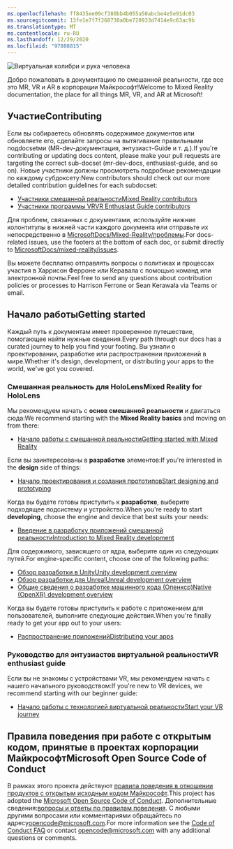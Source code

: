 ```yaml
---
ms.openlocfilehash: ff8435ee09cf380bb4b055a50abcbe4e5e91dc03
ms.sourcegitcommit: 13fe1e7f7f268730a0be720933d7414e9c63ac9b
ms.translationtype: MT
ms.contentlocale: ru-RU
ms.lasthandoff: 12/29/2020
ms.locfileid: "97808815"
---
```

![Виртуальная колибри и рука человека](mixed-reality-docs/mr-dev-docs/discover/images/01_MixedReality.png)

<span data-ttu-id="1f64e-102">Добро пожаловать в документацию по смешанной реальности, где все это MR, VR и AR в корпорации Майкрософт!</span><span class="sxs-lookup"><span data-stu-id="1f64e-102">Welcome to Mixed Reality documentation, the place for all things MR, VR, and AR at Microsoft!</span></span>

## <a name="contributing"></a><span data-ttu-id="1f64e-103">Участие</span><span class="sxs-lookup"><span data-stu-id="1f64e-103">Contributing</span></span>

<span data-ttu-id="1f64e-104">Если вы собираетесь обновлять содержимое документов или обновляете его, сделайте запросы на вытягивание правильными подdocsetми (MR-dev-документация, энтузиаст-Guide и т. д.).</span><span class="sxs-lookup"><span data-stu-id="1f64e-104">If you're contributing or updating docs content, please make your pull requests are targeting the correct sub-docset (mr-dev-docs, enthusiast-guide, and so on).</span></span> <span data-ttu-id="1f64e-105">Новые участники должны просмотреть подробные рекомендации по каждому субдоксету:</span><span class="sxs-lookup"><span data-stu-id="1f64e-105">New contributors should check out our more detailed contribution guidelines for each subdocset:</span></span>

* [<span data-ttu-id="1f64e-106">Участники смешанной реальности</span><span class="sxs-lookup"><span data-stu-id="1f64e-106">Mixed Reality contributors</span></span>](mixed-reality-docs/mr-dev-docs/CONTRIBUTING.md)
* [<span data-ttu-id="1f64e-107">Участники программы VR</span><span class="sxs-lookup"><span data-stu-id="1f64e-107">VR Enthusiast Guide contributors</span></span>](mixed-reality-docs/enthusiast-guide/CONTRIBUTING.md)

<span data-ttu-id="1f64e-108">Для проблем, связанных с документами, используйте нижние колонтитулы в нижней части каждого документа или отправьте их непосредственно в [MicrosoftDocs/Mixed-Reality/проблемы](https://github.com/MicrosoftDocs/mixed-reality/issues).</span><span class="sxs-lookup"><span data-stu-id="1f64e-108">For docs-related issues, use the footers at the bottom of each doc, or submit directly to [MicrosoftDocs/mixed-reality/issues](https://github.com/MicrosoftDocs/mixed-reality/issues).</span></span>

<span data-ttu-id="1f64e-109">Вы можете бесплатно отправлять вопросы о политиках и процессах участия в Харрисон Ферроне или Керавала с помощью команд или электронной почты.</span><span class="sxs-lookup"><span data-stu-id="1f64e-109">Feel free to send any questions about contribution policies or processes to Harrison Ferrone or Sean Kerawala via Teams or email.</span></span> 

## <a name="getting-started"></a><span data-ttu-id="1f64e-110">Начало работы</span><span class="sxs-lookup"><span data-stu-id="1f64e-110">Getting started</span></span> 

<span data-ttu-id="1f64e-111">Каждый путь к документам имеет проверенное путешествие, помогающее найти нужные сведения.</span><span class="sxs-lookup"><span data-stu-id="1f64e-111">Every path through our docs has a curated journey to help you find your footing.</span></span> <span data-ttu-id="1f64e-112">Вы узнали о проектировании, разработке или распространении приложений в мире.</span><span class="sxs-lookup"><span data-stu-id="1f64e-112">Whether it's design, development, or distributing your apps to the world, we've got you covered.</span></span> 

### <a name="mixed-reality-for-hololens"></a><span data-ttu-id="1f64e-113">Смешанная реальность для HoloLens</span><span class="sxs-lookup"><span data-stu-id="1f64e-113">Mixed Reality for HoloLens</span></span>

<span data-ttu-id="1f64e-114">Мы рекомендуем начать с **основ смешанной реальности** и двигаться сюда:</span><span class="sxs-lookup"><span data-stu-id="1f64e-114">We recommend starting with the **Mixed Reality basics** and moving on from there:</span></span>

* [<span data-ttu-id="1f64e-115">Начало работы с смешанной реальности</span><span class="sxs-lookup"><span data-stu-id="1f64e-115">Getting started with Mixed Reality</span></span>](mixed-reality-docs/mr-dev-docs/discover/get-started-with-mr.md)

<span data-ttu-id="1f64e-116">Если вы заинтересованы в **разработке** элементов:</span><span class="sxs-lookup"><span data-stu-id="1f64e-116">If you're interested in the **design** side of things:</span></span>

* [<span data-ttu-id="1f64e-117">Начало проектирования и создания прототипов</span><span class="sxs-lookup"><span data-stu-id="1f64e-117">Start designing and prototyping</span></span>](mixed-reality-docs/mr-dev-docs/design/design.md)

<span data-ttu-id="1f64e-118">Когда вы будете готовы приступить к **разработке**, выберите подходящее подсистему и устройство.</span><span class="sxs-lookup"><span data-stu-id="1f64e-118">When you're ready to start **developing**, choose the engine and device that best suits your needs:</span></span>

* [<span data-ttu-id="1f64e-119">Введение в разработку приложений смешанной реальности</span><span class="sxs-lookup"><span data-stu-id="1f64e-119">Introduction to Mixed Reality development</span></span>](mixed-reality-docs/mr-dev-docs/develop/development.md)

<span data-ttu-id="1f64e-120">Для содержимого, зависящего от ядра, выберите один из следующих путей.</span><span class="sxs-lookup"><span data-stu-id="1f64e-120">For engine-specific content, choose one of the following paths:</span></span>

* [<span data-ttu-id="1f64e-121">Обзор разработки в Unity</span><span class="sxs-lookup"><span data-stu-id="1f64e-121">Unity development overview</span></span>](mixed-reality-docs/mr-dev-docs/develop/unity/unity-development-overview.md)
* [<span data-ttu-id="1f64e-122">Обзор разработки для Unreal</span><span class="sxs-lookup"><span data-stu-id="1f64e-122">Unreal development overview</span></span>](mixed-reality-docs/mr-dev-docs/develop/unreal/unreal-development-overview.md)
* [<span data-ttu-id="1f64e-123">Общие сведения о разработке машинного кода (Опенкср)</span><span class="sxs-lookup"><span data-stu-id="1f64e-123">Native (OpenXR) development overview</span></span>](mixed-reality-docs/mr-dev-docs/develop/native/directx-development-overview.md)

<span data-ttu-id="1f64e-124">Когда вы будете готовы приступить к работе с приложением для пользователей, выполните следующие действия.</span><span class="sxs-lookup"><span data-stu-id="1f64e-124">When you're finally ready to get your app out to your users:</span></span>

* [<span data-ttu-id="1f64e-125">Распространение приложений</span><span class="sxs-lookup"><span data-stu-id="1f64e-125">Distributing your apps</span></span>](mixed-reality-docs/mr-dev-docs/distribute/distribute-overview.md)

### <a name="vr-enthusiast-guide"></a><span data-ttu-id="1f64e-126">Руководство для энтузиастов виртуальной реальности</span><span class="sxs-lookup"><span data-stu-id="1f64e-126">VR enthusiast guide</span></span>

<span data-ttu-id="1f64e-127">Если вы не знакомы с устройствами VR, мы рекомендуем начать с нашего начального руководством:</span><span class="sxs-lookup"><span data-stu-id="1f64e-127">If you're new to VR devices, we recommend starting with our beginner guide:</span></span>

* [<span data-ttu-id="1f64e-128">Начало работы с технологией виртуальной реальности</span><span class="sxs-lookup"><span data-stu-id="1f64e-128">Start your VR journey</span></span>](enthusiast-guide/vr-journey.md)

## <a name="microsoft-open-source-code-of-conduct"></a><span data-ttu-id="1f64e-129">Правила поведения при работе с открытым кодом, принятые в проектах корпорации Майкрософт</span><span class="sxs-lookup"><span data-stu-id="1f64e-129">Microsoft Open Source Code of Conduct</span></span>

<span data-ttu-id="1f64e-130">В рамках этого проекта действуют [правила поведения в отношении продуктов с открытым исходным кодом Майкрософт](https://opensource.microsoft.com/codeofconduct/).</span><span class="sxs-lookup"><span data-stu-id="1f64e-130">This project has adopted the [Microsoft Open Source Code of Conduct](https://opensource.microsoft.com/codeofconduct/).</span></span>
<span data-ttu-id="1f64e-131">Дополнительные сведения:[вопросы и ответы по правилам поведения](https://opensource.microsoft.com/codeofconduct/faq/). С любыми другими вопросами или комментариями обращайтесь по адресу[opencode@microsoft.com](mailto:opencode@microsoft.com).</span><span class="sxs-lookup"><span data-stu-id="1f64e-131">For more information see the [Code of Conduct FAQ](https://opensource.microsoft.com/codeofconduct/faq/) or contact [opencode@microsoft.com](mailto:opencode@microsoft.com) with any additional questions or comments.</span></span>
